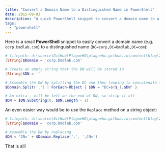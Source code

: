 ```yaml
---
title: "Convert a Domain Name to a Distinguished Name in PowerShell"
date: 2015-09-03
description: "A quick PowerShell snippet to convert a domain name to a distinguished name."
tags: 
  - "powershell"
---
```


Here is a small **PowerShell** snippet to easily convert a domain name (e.g. `corp.bmdlab.com`) to a distinguished name (`DC=corp,DC=bmdlab,DC=com`):

```powershell
# filepath: d:\source\GitHub\PlagueHO\plagueho.github.io\content\blog\2015\09\2015-09-03-convert-a-domain-name-to-a-distinguished-name.md
[String]$Domain = 'corp.bmdlab.com'

# Create an empty string that the DN will be stored in
[String]$DN = ''

# Assemble the DN by splitting the DC and then looping to concatenate the new
$Domain.Split('.') | ForEach-Object { $DN = "DC=$($_),$DN" }

# An extra , will be left on the end of DN, so strip it off
$DN = $DN.Substring(0, $DN.Length - 1)
```

An even easier way would be to use the `Replace` method on a string object:

```powershell
# filepath: d:\source\GitHub\PlagueHO\plagueho.github.io\content\blog\2015\09\2015-09-03-convert-a-domain-name-to-a-distinguished-name.md
[String]$Domain = 'corp.bmdlab.com'

# Assemble the DN by replacing
$DN = 'CN=' + $Domain.Replace('.', ',CN=')
```

That is all!
